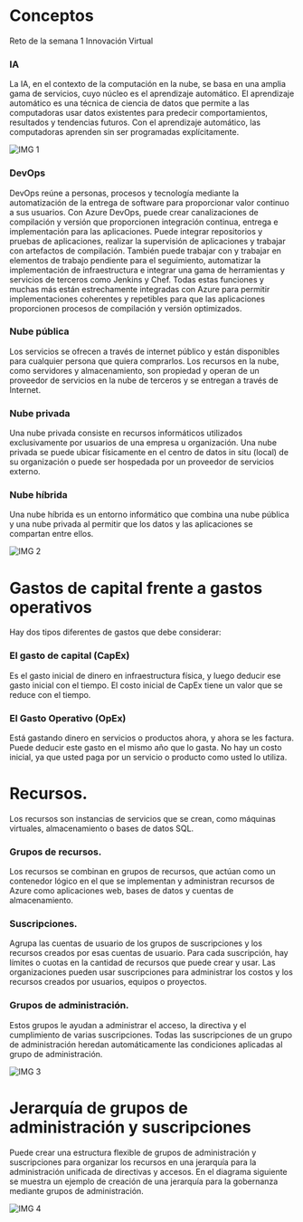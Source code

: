 # Conceptos 
Reto de la semana 1 Innovación Virtual
### IA
La IA, en el contexto de la computación en la nube, se basa en una amplia gama de servicios, cuyo núcleo es el aprendizaje automático. El aprendizaje automático es una técnica de ciencia de datos que permite a las computadoras usar datos existentes para predecir comportamientos, resultados y tendencias futuros. Con el aprendizaje automático, las computadoras aprenden sin ser programadas explícitamente.

![IMG 1](https://www.infochannel.info/sites/default/files/everis_ia_interiores_1.png)

### DevOps
DevOps reúne a personas, procesos y tecnología mediante la automatización de la entrega de software para proporcionar valor continuo a sus usuarios. Con Azure DevOps, puede crear canalizaciones de compilación y versión que proporcionen integración continua, entrega e implementación para las aplicaciones. Puede integrar repositorios y pruebas de aplicaciones, realizar la supervisión de aplicaciones y trabajar con artefactos de compilación. También puede trabajar con y trabajar en elementos de trabajo pendiente para el seguimiento, automatizar la implementación de infraestructura e integrar una gama de herramientas y servicios de terceros como Jenkins y Chef. Todas estas funciones y muchas más están estrechamente integradas con Azure para permitir implementaciones coherentes y repetibles para que las aplicaciones proporcionen procesos de compilación y versión optimizados.

### Nube pública
Los servicios se ofrecen a través de internet público y están disponibles para cualquier persona que quiera comprarlos. Los recursos en la nube, como servidores y almacenamiento, son propiedad y operan de un proveedor de servicios en la nube de terceros y se entregan a través de Internet.
### Nube privada	
Una nube privada consiste en recursos informáticos utilizados exclusivamente por usuarios de una empresa u organización. Una nube privada se puede ubicar físicamente en el centro de datos in situ (local) de su organización o puede ser hospedada por un proveedor de servicios externo.
### Nube híbrida
Una nube híbrida es un entorno informático que combina una nube pública y una nube privada al permitir que los datos y las aplicaciones se compartan entre ellos.

![IMG 2](http://www.mercadoit.com/blog/wp-content/uploads/2017/04/hybrid_cloud_hosting-300x179.png)

# Gastos de capital frente a gastos operativos
Hay dos tipos diferentes de gastos que debe considerar:

### El gasto de capital (CapEx)
Es el gasto inicial de dinero en infraestructura física, y luego deducir ese gasto inicial con el tiempo. El costo inicial de CapEx tiene un valor que se reduce con el tiempo.

### El Gasto Operativo (OpEx)
Está gastando dinero en servicios o productos ahora, y ahora se les factura. Puede deducir este gasto en el mismo año que lo gasta. No hay un costo inicial, ya que usted paga por un servicio o producto como usted lo utiliza.

# Recursos.
Los recursos son instancias de servicios que se crean, como máquinas virtuales, almacenamiento o bases de datos SQL.

### Grupos de recursos. 
Los recursos se combinan en grupos de recursos, que actúan como un contenedor lógico en el que se implementan y administran recursos de Azure como aplicaciones web, bases de datos y cuentas de almacenamiento.

### Suscripciones. 
Agrupa las cuentas de usuario de los grupos de suscripciones y los recursos creados por esas cuentas de usuario. Para cada suscripción, hay límites o cuotas en la cantidad de recursos que puede crear y usar. Las organizaciones pueden usar suscripciones para administrar los costos y los recursos creados por usuarios, equipos o proyectos.

### Grupos de administración.
Estos grupos le ayudan a administrar el acceso, la directiva y el cumplimiento de varias suscripciones. Todas las suscripciones de un grupo de administración heredan automáticamente las condiciones aplicadas al grupo de administración.


![IMG 3](https://docs.microsoft.com/en-gb/learn/azure-fundamentals/azure-architecture-fundamentals/media/hierarchy.png)

# Jerarquía de grupos de administración y suscripciones
Puede crear una estructura flexible de grupos de administración y suscripciones para organizar los recursos en una jerarquía para la administración unificada de directivas y accesos. En el diagrama siguiente se muestra un ejemplo de creación de una jerarquía para la gobernanza mediante grupos de administración.

![IMG 4](https://docs.microsoft.com/en-gb/learn/azure-fundamentals/azure-architecture-fundamentals/media/management-groups-and-subscriptions.png)
